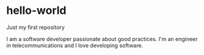 # hello-world
Just my first repository

I am a software developer passionate about good practices.
I'm an engineer in telecommunications and I love developing software.
